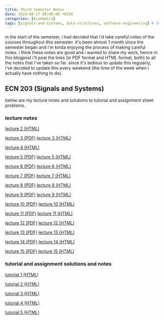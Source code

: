 ```yaml
---
title: Third Semester Notes
date: 2023-08-17 00:00:00 +0530
categories: [Academics]
tags: [signals-and-systems, data-structures, software-engineering] # TAG names should always be lowercase
---
```


in the start of the semester, i had decided that i'd take careful notes of the courses throughout this semester. it's been almost 1 month since the semester began and i'm kinda enjoying the process of making careful notes. i think these notes are good and i wanted to share my work, hence in this blogpost i'll post the links (in PDF format and HTML format, both) to all the notes that i've taken so far. since it's tedious to update this regularly, i've decided to update this every weekend (the time of the week when i actually have nothing to do). 
## ECN 203 (Signals and Systems)
below are my lecture notes and solutions to tutorial and assignment sheet problems.
### lecture notes

 <a href="https://raw.githack.com/MmukulKhedekar/ECN-203/main/notes/lecture2/lecture%202%20(20%207%202023)%20267565cb4f334348b48c141e6aa1da8b.html"> lecture 2 (HTML)</a>

<a href="https://docs.google.com/viewer?url=https://raw.githubusercontent.com/MmukulKhedekar/ECN-203/main/notes/lecture3.pdf">lecture 3 (PDF)</a> <a href="https://raw.githack.com/MmukulKhedekar/ECN-203/main/notes/lecture3/lecture%203%20(24%207%202023)%201984168e42aa453684c3a093287cc6b1.html"> lecture 3 (HTML)</a>

 <a href="https://raw.githack.com/MmukulKhedekar/ECN-203/main/notes/lecture4/lecture%204%20(25%207%202023)%20f4e38ab67e79447683e52cea7b0b1e45.html"> lecture 4 (HTML)</a>

<a href="https://docs.google.com/viewer?url=https://raw.githubusercontent.com/MmukulKhedekar/ECN-203/main/notes/lecture3=5.pdf">lecture 5 (PDF)</a> <a href="https://raw.githack.com/MmukulKhedekar/ECN-203/main/notes/lecture5/lecture%205%20(27%207%202023)%2076f1a5bea88e48cc8c5c5023522d6b80.html"> lecture 5 (HTML)</a>

<a href="https://docs.google.com/viewer?url=https://raw.githubusercontent.com/MmukulKhedekar/ECN-203/main/notes/lecture6.pdf">lecture 6 (PDF)</a> <a href="https://raw.githack.com/MmukulKhedekar/ECN-203/main/notes/lecture6/lecture%206%20(1%208%202023)%203bb55a8c5b94425a8c9233ed2567be7d.html"> lecture 6 (HTML)</a>

<a href="https://docs.google.com/viewer?url=https://raw.githubusercontent.com/MmukulKhedekar/ECN-203/main/notes/lecture7.pdf">lecture 7 (PDF)</a> <a href="https://raw.githack.com/MmukulKhedekar/ECN-203/main/notes/lecture7/lecture%207%20(7%208%202023)%2069528b7f3d95421e8c5f368f212b23f3.html"> lecture 7 (HTML)</a>

<a href="https://docs.google.com/viewer?url=https://raw.githubusercontent.com/MmukulKhedekar/ECN-203/main/notes/lecture8.pdf">lecture 8 (PDF)</a> <a href="https://raw.githack.com/MmukulKhedekar/ECN-203/main/notes/lecture8/lecture%208%20(7%208%202023)%2022355b8c07ed4d3484a2b5c05b9a2d6d.html"> lecture 8 (HTML)</a>

<a href="https://docs.google.com/viewer?url=https://raw.githubusercontent.com/MmukulKhedekar/ECN-203/main/notes/lecture9.pdf">lecture 9 (PDF)</a> <a href="https://raw.githack.com/MmukulKhedekar/ECN-203/main/notes/lecture9/lecture%209%20(8%208%202023)%20ba41a8dda7c2440aa2d799e424b80981.html"> lecture 9 (HTML)</a>

<a href="https://docs.google.com/viewer?url=https://raw.githubusercontent.com/MmukulKhedekar/ECN-203/main/notes/lecture10.pdf">lecture 10 (PDF)</a> <a href="https://raw.githack.com/MmukulKhedekar/ECN-203/main/notes/lecture10/lecture%2010%20(10%208%202023)%20173b6615228145549c311ba7f6fa484b.html"> lecture 10 (HTML)</a>

<a href="https://docs.google.com/viewer?url=https://raw.githubusercontent.com/MmukulKhedekar/ECN-203/main/notes/lecture11.pdf">lecture 11 (PDF)</a> <a href="https://raw.githack.com/MmukulKhedekar/ECN-203/main/notes/lecture11/lecture%2011%20(11%208%202023)%20a354a5bdf5d4488fa5f53298415216cb.html"> lecture 11 (HTML)</a>

<a href="https://docs.google.com/viewer?url=https://raw.githubusercontent.com/MmukulKhedekar/ECN-203/main/notes/lecture12.pdf">lecture 12 (PDF)</a> <a href="https://raw.githack.com/MmukulKhedekar/ECN-203/main/notes/lecture12/lecture%2012%20(14%208%202023)%20bf287c329f7d4e9080135377031d1050.html"> lecture 12 (HTML)</a>

<a href="https://docs.google.com/viewer?url=https://raw.githubusercontent.com/MmukulKhedekar/ECN-203/main/notes/lecture13.pdf">lecture 13 (PDF)</a> <a href="https://raw.githack.com/MmukulKhedekar/ECN-203/main/notes/lecture13/lecture%2013%20(17%208%202023)%20259eaf223bad4adfa0088cf0eaa195cd.html"> lecture 13 (HTML)</a>

<a href="https://docs.google.com/viewer?url=https://raw.githubusercontent.com/MmukulKhedekar/ECN-203/main/notes/lecture14.pdf">lecture 14 (PDF)</a> <a href="https://raw.githack.com/MmukulKhedekar/ECN-203/main/notes/lecture14/lecture%2014%20(21%208%202023)%20812fc0931c4a4fd2bedf9dca4ee0e3af.html"> lecture 14 (HTML)</a>

<a href="https://docs.google.com/viewer?url=https://raw.githubusercontent.com/MmukulKhedekar/ECN-203/main/notes/lecture15.pdf">lecture 15 (PDF)</a> <a href="https://raw.githack.com/MmukulKhedekar/ECN-203/main/notes/lecture15/lecture%2015%20(22%208%202023)%20c6b41d32b23147a3ba6e2284247a1964.html"> lecture 15 (HTML)</a>

### tutorial and assignment solutions and notes

<a href="https://raw.githack.com/MmukulKhedekar/ECN-203/main/notes/lecture12/lecture%2012%20(14%208%202023)%20bf287c329f7d4e9080135377031d1050.html"> tutorial 1 (HTML)</a>

<a href="https://raw.githack.com/MmukulKhedekar/ECN-203/main/tut2/tutorial%203%20(14%208%202023)%20cbacd3e77bc34dba8f8952ca84cc05e0.html"> tutorial 2 (HTML)</a>

<a href="https://raw.githack.com/MmukulKhedekar/ECN-203/main/notes/lecture12/lecture%2012%20(14%208%202023)%20bf287c329f7d4e9080135377031d1050.html"> tutorial 3 (HTML)</a>

<a href="https://raw.githack.com/MmukulKhedekar/ECN-203/main/notes/lecture12/lecture%2012%20(14%208%202023)%20bf287c329f7d4e9080135377031d1050.html"> tutorial 4 (HTML)</a>

<a href="https://raw.githack.com/MmukulKhedekar/ECN-203/main/tut5/tutorial%205%20(23%208%202023)%20b1ecd39071fa4027a4c79078c44bd2be.html"> tutorial 5 (HTML)</a>

